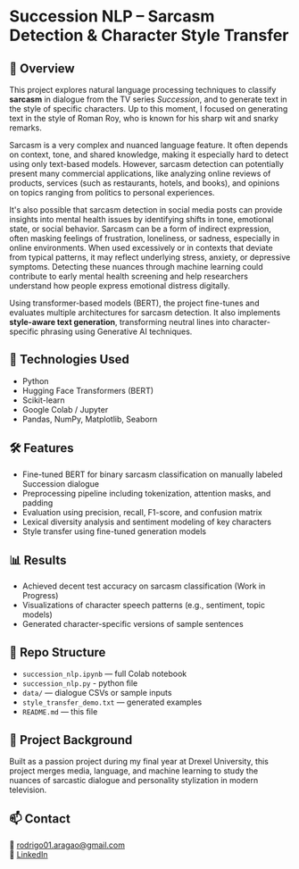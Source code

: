 # Succession NLP – Sarcasm Detection & Character Style Transfer

## 💬 Overview
This project explores natural language processing techniques to classify **sarcasm** in dialogue from the TV series *Succession*, and to generate text in the style of specific characters. Up to this moment, I focused on generating text in the style of Roman Roy, who is known for his sharp wit and snarky remarks.

Sarcasm is a very complex and nuanced language feature. It often depends on context, tone, and shared knowledge, making it especially hard to detect using only text-based models. However, sarcasm detection can potentially present many commercial applications, like analyzing online reviews of products, services (such as restaurants, hotels, and books), and opinions on topics ranging from politics to personal experiences.

It's also possible that sarcasm detection in social media posts can provide insights into mental health issues by identifying shifts in tone, emotional state, or social behavior. Sarcasm can be a form of indirect expression, often masking feelings of frustration, loneliness, or sadness, especially in online environments. When used excessively or in contexts that deviate from typical patterns, it may reflect underlying stress, anxiety, or depressive symptoms. Detecting these nuances through machine learning could contribute to early mental health screening and help researchers understand how people express emotional distress digitally. 

Using transformer-based models (BERT), the project fine-tunes and evaluates multiple architectures for sarcasm detection. It also implements **style-aware text generation**, transforming neutral lines into character-specific phrasing using Generative AI techniques.

## 🧠 Technologies Used
- Python
- Hugging Face Transformers (BERT)
- Scikit-learn
- Google Colab / Jupyter
- Pandas, NumPy, Matplotlib, Seaborn

## 🛠️ Features
- Fine-tuned BERT for binary sarcasm classification on manually labeled Succession dialogue
- Preprocessing pipeline including tokenization, attention masks, and padding
- Evaluation using precision, recall, F1-score, and confusion matrix
- Lexical diversity analysis and sentiment modeling of key characters
- Style transfer using fine-tuned generation models

## 📊 Results
- Achieved decent test accuracy on sarcasm classification (Work in Progress)
- Visualizations of character speech patterns (e.g., sentiment, topic models)
- Generated character-specific versions of sample sentences

## 📁 Repo Structure
- `succession_nlp.ipynb` — full Colab notebook
- `succession_nlp.py` - python file
- `data/` — dialogue CSVs or sample inputs
- `style_transfer_demo.txt` — generated examples
- `README.md` — this file

## 🧪 Project Background
Built as a passion project during my final year at Drexel University, this project merges media, language, and machine learning to study the nuances of sarcastic dialogue and personality stylization in modern television.

## 📫 Contact
📧 rodrigo01.aragao@gmail.com  
🔗 [LinkedIn](https://www.linkedin.com/in/rb-aragao)
